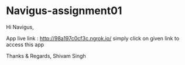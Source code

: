 # Navigus-assignment01
Hi Navigus,

App live link : http://98a197c0cf3c.ngrok.io/ 
simply click on given link to access this app

Thanks & Regards,
Shivam Singh
